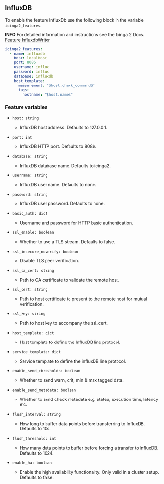## InfluxDB

To enable the feature InfluxDb use the following block in the variable `icinga2_features`.

**INFO** For detailed information and instructions see the Icinga 2 Docs. [Feature InfluxdbWriter](https://icinga.com/docs/icinga-2/latest/doc/09-object-types/#influxdbwriter)

```yaml
icinga2_features:
  - name: influxdb
    host: localhost
    port: 8086
    username: influx
    password: influx
    database: influxdb
    host_template:
      measurement: "$host.check_command$"
      tags:
        hostname: "$host.name$"
```

### Feature variables

* `host: string`
  *  InfluxDB host address. Defaults to 127.0.0.1.

* `port: int`
  * InfluxDB HTTP port. Defaults to 8086.

* `database: string`
  * InfluxDB database name. Defaults to icinga2.

* `username: string`
  * InfluxDB user name. Defaults to none.

* `password: string`
  * InfluxDB user password. Defaults to none.

* `basic_auth: dict`
  * Username and password for HTTP basic authentication.

* `ssl_enable: boolean`
  * Whether to use a TLS stream. Defaults to false.

* `ssl_insecure_noverify: boolean`
  * Disable TLS peer verification.

* `ssl_ca_cert: string`
  * Path to CA certificate to validate the remote host.

* `ssl_cert: string`
  * Path to host certificate to present to the remote host for mutual verification.

* `ssl_key: string`
  * Path to host key to accompany the ssl_cert.

* `host_template: dict`
  * Host template to define the InfluxDB line protocol.

* `service_template: dict`
  * Service template to define the influxDB line protocol.

* `enable_send_thresholds: boolean`
  * Whether to send warn, crit, min & max tagged data.

* `enable_send_metadata: boolean`
  * Whether to send check metadata e.g. states, execution time, latency etc.

* `flush_interval: string`
  * How long to buffer data points before transferring to InfluxDB. Defaults to 10s.

* `flush_threshold: int`
  * How many data points to buffer before forcing a transfer to InfluxDB. Defaults to 1024.

* `enable_ha: boolean`
  * Enable the high availability functionality. Only valid in a cluster setup. Defaults to false.
